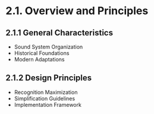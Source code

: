 # 2.1. Overview and Principles

## 2.1.1 General Characteristics
- Sound System Organization
- Historical Foundations  
- Modern Adaptations

## 2.1.2 Design Principles
- Recognition Maximization
- Simplification Guidelines
- Implementation Framework



